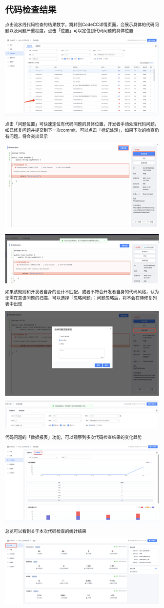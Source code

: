 # 代码检查结果

点击流水线代码检查的结果数字，跳转到CodeCC详情页面，会展示具体的代码问题以及问题严重程度，点击「位置」可以定位到代码问题的具体位置

![](../../assets/image-20211201152040386.png)

点击「问题位置」可快速定位有代码问题的具体位置，开发者手动处理代码问题，如已修复问题并提交到下一次commit，可以点击「标记处理」，如果下次的检查仍有问题，将会突出显示

![](../../assets/image-20211201152343598.png)

![](../../assets/image-20211201152443030.png)

如果该规则和开发者自身的设计不匹配，或者不符合开发者自身的代码风格，认为无需在意该问题的扫描，可以选择「忽略问题」；问题忽略后，将不会在待修复列表中出现

![](../../assets/image-20211201153127763.png)

![](../../assets/image-20211201153113673.png)

代码问题的「数据报表」功能，可以观察到多次代码检查结果的变化趋势

![](../../assets/image-20211201153732486.png)

总览可以看到关于本次代码检查的统计结果

![](../../assets/image-20211201153613926.png)